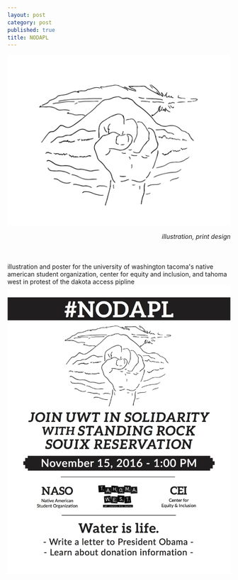 ```yaml
---
layout: post
category: post
published: true
title: NODAPL
---
```

![NODAPL Drawing](/media/client/tw/NODAPL-drawing.jpeg)
<!--more-->
<span class='date' style='float:right;'>*illustration, print design*</span>  \
  \
  \
  \
illustration and poster for the university of washington tacoma's native american student organization, center for equity and inclusion, and tahoma west in protest of the dakota access pipline
  \
![NODAPL Poster](/media/client/tw/nodapl-poster.jpeg)
